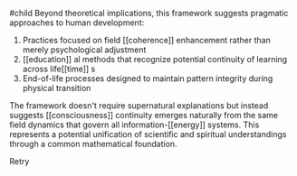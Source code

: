 #child 
Beyond theoretical implications, this framework suggests pragmatic approaches to human development:

1. Practices focused on field [[coherence]] enhancement rather than merely psychological adjustment
2. [[education]] al methods that recognize potential continuity of learning across life[[time]] s
3. End-of-life processes designed to maintain pattern integrity during physical transition

The framework doesn't require supernatural explanations but instead suggests [[consciousness]]  continuity emerges naturally from the same field dynamics that govern all information-[[energy]]  systems. This represents a potential unification of scientific and spiritual understandings through a common mathematical foundation.

Retry